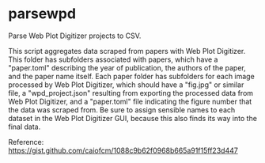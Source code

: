 # parsewpd

Parse Web Plot Digitizer projects to CSV.

This script aggregates data scraped from papers with Web Plot Digitizer. This folder has
subfolders associated with papers, which have a "paper.toml" describing the year of
publication, the authors of the paper, and the paper name itself. Each paper folder has
subfolders for each image processed by Web Plot Digitizer, which should have a "fig.jpg"
or similar file, a "wpd_project.json" resulting from exporting the processed data from
Web Plot Digitizer, and a "paper.toml" file indicating the figure number that the data
was scraped from. Be sure to assign sensible names to each dataset in the Web Plot
Digitizer GUI, because this also finds its way into the final data.

Reference: <https://gist.github.com/caiofcm/1088c9b62f0968b665a91f15ff23d447>

